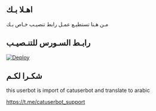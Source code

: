 ## اهـلا بـك
مـن هـنا تستطيـع عمـل رابط تنصيـب خـاص بـك

## رابـط السـورس للتنـصيـب

[![Deploy](https://www.herokucdn.com/deploy/button.svg)](https://heroku.com/deploy?template=https://github.com/sajad140/jmthon)

## شكـرا لكـم 


this userbot is import of catuserbot and translate to arabic

https://t.me/catuserbot_support
